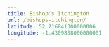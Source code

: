 ```yaml
---
title: Bishop's Itchington
url: /bishops-itchington/
latitude: 52.216841300000006
longitude: -1.4309838000000001
---
```


